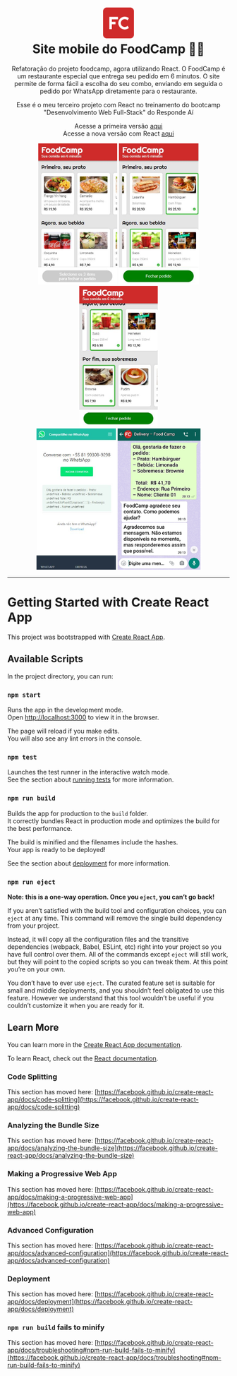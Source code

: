 <h1 align="center">
  <img src="public/imagens/Group_18.png" alt="Parrot Card Game" width="70">
<br>
Site mobile do FoodCamp 🍔🥤
</h1>
<p align="center">Refatoração do projeto foodcamp, agora utilizando React. O FoodCamp é um restaurante especial que entrega seu pedido em 6 minutos. O site permite de forma fácil a escolha do seu combo, enviando em seguida o pedido por WhatsApp diretamente para o restaurante.
 </p>

<p align="center">
  Esse é o meu terceiro projeto com React no treinamento do bootcamp "Desenvolvimento Web Full-Stack" do Responde Aí
</p>

<p align="center">
  Acesse a primeira versão <a href="https://julianadfreitas.github.io/Projeto_03_FoodCamp/"> aqui </a>
  </br> Acesse a nova versão com React <a href="https://foodcamp-react-rho.vercel.app/"> aqui </a>

</p>

<div align="center">
  <img src="public/imagens/foto1.JPG" alt="demo" height="320">
  <img src="public/imagens/foto2.JPG" alt="demo" height="320">
  <img src="public/imagens/foto3.JPG" alt="demo" height="320">
  </div>
<div align="center">
  <img src="public/imagens/foto5.JPG" alt="demo" height="320">
  <img src="public/imagens/20210411_201524.jpg" alt="demo" height="320">
</div>
<hr />

# Getting Started with Create React App

This project was bootstrapped with [Create React App](https://github.com/facebook/create-react-app).

## Available Scripts

In the project directory, you can run:

### `npm start`

Runs the app in the development mode.\
Open [http://localhost:3000](http://localhost:3000) to view it in the browser.

The page will reload if you make edits.\
You will also see any lint errors in the console.

### `npm test`

Launches the test runner in the interactive watch mode.\
See the section about [running tests](https://facebook.github.io/create-react-app/docs/running-tests) for more information.

### `npm run build`

Builds the app for production to the `build` folder.\
It correctly bundles React in production mode and optimizes the build for the best performance.

The build is minified and the filenames include the hashes.\
Your app is ready to be deployed!

See the section about [deployment](https://facebook.github.io/create-react-app/docs/deployment) for more information.

### `npm run eject`

**Note: this is a one-way operation. Once you `eject`, you can’t go back!**

If you aren’t satisfied with the build tool and configuration choices, you can `eject` at any time. This command will remove the single build dependency from your project.

Instead, it will copy all the configuration files and the transitive dependencies (webpack, Babel, ESLint, etc) right into your project so you have full control over them. All of the commands except `eject` will still work, but they will point to the copied scripts so you can tweak them. At this point you’re on your own.

You don’t have to ever use `eject`. The curated feature set is suitable for small and middle deployments, and you shouldn’t feel obligated to use this feature. However we understand that this tool wouldn’t be useful if you couldn’t customize it when you are ready for it.

## Learn More

You can learn more in the [Create React App documentation](https://facebook.github.io/create-react-app/docs/getting-started).

To learn React, check out the [React documentation](https://reactjs.org/).

### Code Splitting

This section has moved here: [https://facebook.github.io/create-react-app/docs/code-splitting](https://facebook.github.io/create-react-app/docs/code-splitting)

### Analyzing the Bundle Size

This section has moved here: [https://facebook.github.io/create-react-app/docs/analyzing-the-bundle-size](https://facebook.github.io/create-react-app/docs/analyzing-the-bundle-size)

### Making a Progressive Web App

This section has moved here: [https://facebook.github.io/create-react-app/docs/making-a-progressive-web-app](https://facebook.github.io/create-react-app/docs/making-a-progressive-web-app)

### Advanced Configuration

This section has moved here: [https://facebook.github.io/create-react-app/docs/advanced-configuration](https://facebook.github.io/create-react-app/docs/advanced-configuration)

### Deployment

This section has moved here: [https://facebook.github.io/create-react-app/docs/deployment](https://facebook.github.io/create-react-app/docs/deployment)

### `npm run build` fails to minify

This section has moved here: [https://facebook.github.io/create-react-app/docs/troubleshooting#npm-run-build-fails-to-minify](https://facebook.github.io/create-react-app/docs/troubleshooting#npm-run-build-fails-to-minify)
